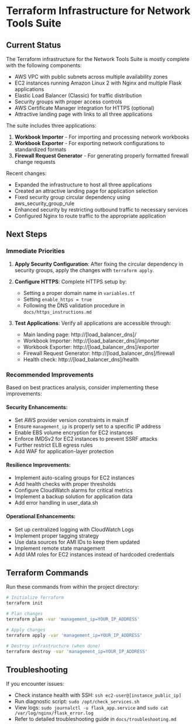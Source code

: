 # Terraform Infrastructure for Network Tools Suite

## Current Status

The Terraform infrastructure for the Network Tools Suite is mostly complete with the following components:

- AWS VPC with public subnets across multiple availability zones
- EC2 instances running Amazon Linux 2 with Nginx and multiple Flask applications
- Elastic Load Balancer (Classic) for traffic distribution
- Security groups with proper access controls
- AWS Certificate Manager integration for HTTPS (optional)
- Attractive landing page with links to all three applications

The suite includes three applications:
1. **Workbook Importer** - For importing and processing network workbooks
2. **Workbook Exporter** - For exporting network configurations to standardized formats
3. **Firewall Request Generator** - For generating properly formatted firewall change requests

Recent changes:
- Expanded the infrastructure to host all three applications
- Created an attractive landing page for application selection
- Fixed security group circular dependency using aws_security_group_rule
- Enhanced security by restricting outbound traffic to necessary services
- Configured Nginx to route traffic to the appropriate application

## Next Steps

### Immediate Priorities

1. **Apply Security Configuration**: After fixing the circular dependency in security groups, apply the changes with `terraform apply`.

2. **Configure HTTPS**: Complete HTTPS setup by:
   - Setting a proper domain name in `variables.tf`
   - Setting `enable_https = true`
   - Following the DNS validation procedure in `docs/https_instructions.md`

3. **Test Applications**: Verify all applications are accessible through:
   - Main landing page: http://[load_balancer_dns]/
   - Workbook Importer: http://[load_balancer_dns]/importer
   - Workbook Exporter: http://[load_balancer_dns]/exporter
   - Firewall Request Generator: http://[load_balancer_dns]/firewall
   - Health check: http://[load_balancer_dns]/health

### Recommended Improvements

Based on best practices analysis, consider implementing these improvements:

#### Security Enhancements:
- Set AWS provider version constraints in main.tf
- Ensure `management_ip` is properly set to a specific IP address
- Enable EBS volume encryption for EC2 instances
- Enforce IMDSv2 for EC2 instances to prevent SSRF attacks
- Further restrict ELB egress rules
- Add WAF for application-layer protection

#### Resilience Improvements:
- Implement auto-scaling groups for EC2 instances
- Add health checks with proper thresholds
- Configure CloudWatch alarms for critical metrics
- Implement a backup solution for application data
- Add error handling in user_data.sh

#### Operational Enhancements:
- Set up centralized logging with CloudWatch Logs
- Implement proper tagging strategy
- Use data sources for AMI IDs to keep them updated
- Implement remote state management
- Add IAM roles for EC2 instances instead of hardcoded credentials

## Terraform Commands

Run these commands from within the project directory:

```bash
# Initialize Terraform
terraform init

# Plan changes
terraform plan -var 'management_ip=YOUR_IP_ADDRESS'

# Apply changes
terraform apply -var 'management_ip=YOUR_IP_ADDRESS'

# Destroy infrastructure (when done)
terraform destroy -var 'management_ip=YOUR_IP_ADDRESS'
```

## Troubleshooting

If you encounter issues:
- Check instance health with SSH: `ssh ec2-user@[instance_public_ip]`
- Run diagnostic script: `sudo /opt/check_services.sh`
- View logs: `sudo journalctl -u flask_app.service` and `sudo cat /var/log/nginx/flask_error.log`
- Refer to detailed troubleshooting guide in `docs/troubleshooting.md`